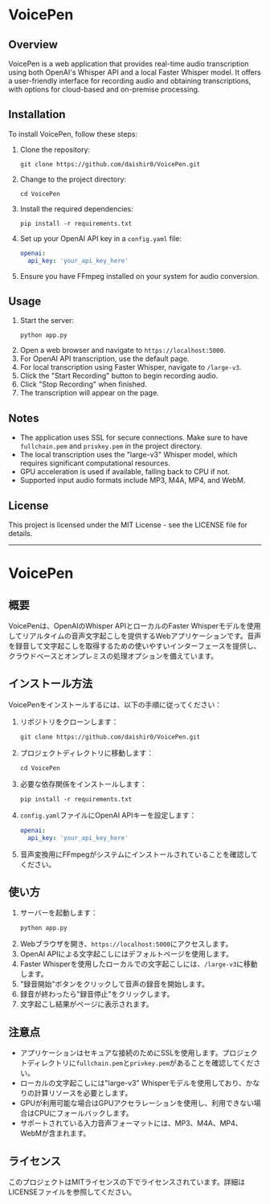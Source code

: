 # VoicePen

## Overview
VoicePen is a web application that provides real-time audio transcription using both OpenAI's Whisper API and a local Faster Whisper model. It offers a user-friendly interface for recording audio and obtaining transcriptions, with options for cloud-based and on-premise processing.

## Installation
To install VoicePen, follow these steps:

1. Clone the repository:
   ```
   git clone https://github.com/daishir0/VoicePen.git
   ```
2. Change to the project directory:
   ```
   cd VoicePen
   ```
3. Install the required dependencies:
   ```
   pip install -r requirements.txt
   ```
4. Set up your OpenAI API key in a `config.yaml` file:
   ```yaml
   openai:
     api_key: 'your_api_key_here'
   ```
5. Ensure you have FFmpeg installed on your system for audio conversion.

## Usage
1. Start the server:
   ```
   python app.py
   ```
2. Open a web browser and navigate to `https://localhost:5000`.
3. For OpenAI API transcription, use the default page.
4. For local transcription using Faster Whisper, navigate to `/large-v3`.
5. Click the "Start Recording" button to begin recording audio.
6. Click "Stop Recording" when finished.
7. The transcription will appear on the page.

## Notes
- The application uses SSL for secure connections. Make sure to have `fullchain.pem` and `privkey.pem` in the project directory.
- The local transcription uses the "large-v3" Whisper model, which requires significant computational resources.
- GPU acceleration is used if available, falling back to CPU if not.
- Supported input audio formats include MP3, M4A, MP4, and WebM.

## License
This project is licensed under the MIT License - see the LICENSE file for details.

---

# VoicePen

## 概要
VoicePenは、OpenAIのWhisper APIとローカルのFaster Whisperモデルを使用してリアルタイムの音声文字起こしを提供するWebアプリケーションです。音声を録音して文字起こしを取得するための使いやすいインターフェースを提供し、クラウドベースとオンプレミスの処理オプションを備えています。

## インストール方法
VoicePenをインストールするには、以下の手順に従ってください：

1. リポジトリをクローンします：
   ```
   git clone https://github.com/daishir0/VoicePen.git
   ```
2. プロジェクトディレクトリに移動します：
   ```
   cd VoicePen
   ```
3. 必要な依存関係をインストールします：
   ```
   pip install -r requirements.txt
   ```
4. `config.yaml`ファイルにOpenAI APIキーを設定します：
   ```yaml
   openai:
     api_key: 'your_api_key_here'
   ```
5. 音声変換用にFFmpegがシステムにインストールされていることを確認してください。

## 使い方
1. サーバーを起動します：
   ```
   python app.py
   ```
2. Webブラウザを開き、`https://localhost:5000`にアクセスします。
3. OpenAI APIによる文字起こしにはデフォルトページを使用します。
4. Faster Whisperを使用したローカルでの文字起こしには、`/large-v3`に移動します。
5. "録音開始"ボタンをクリックして音声の録音を開始します。
6. 録音が終わったら"録音停止"をクリックします。
7. 文字起こし結果がページに表示されます。

## 注意点
- アプリケーションはセキュアな接続のためにSSLを使用します。プロジェクトディレクトリに`fullchain.pem`と`privkey.pem`があることを確認してください。
- ローカルの文字起こしには"large-v3" Whisperモデルを使用しており、かなりの計算リソースを必要とします。
- GPUが利用可能な場合はGPUアクセラレーションを使用し、利用できない場合はCPUにフォールバックします。
- サポートされている入力音声フォーマットには、MP3、M4A、MP4、WebMが含まれます。

## ライセンス
このプロジェクトはMITライセンスの下でライセンスされています。詳細はLICENSEファイルを参照してください。
